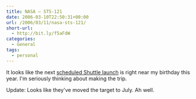 ```yaml
---
title: NASA – STS-121
date: 2006-03-10T22:50:31+00:00
url: /2006/03/11/nasa-sts-121/
short-url:
  - http://bit.ly/f5aFdW
categories:
  - General
tags:
  - personal
---
```

It looks like the next <a href="http://www.nasa.gov/mission_pages/shuttle/shuttlemissions/sts121/index.html">scheduled Shuttle launch</a> is right near my birthday this year. I'm seriously thinking about making the trip.

Update: Looks like they've moved the target to July. Ah well.